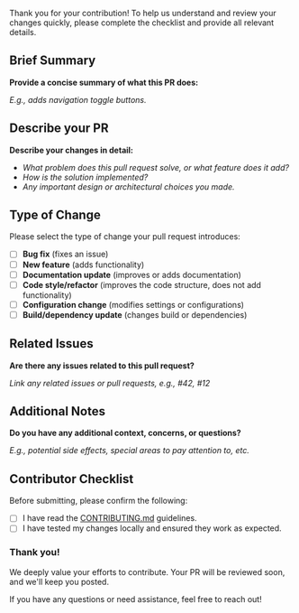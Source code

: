 <!--
TOPSTSCHOOL Sphinx (Documentation) Pull Request Template
========================================================

Author: Akshay Mestry <xa@mes3.dev>
Created on: Tuesday, November 05 2024
Last updated on: Tuesday, November 05 2024
-->

Thank you for your contribution!
To help us understand and review your changes quickly, please complete the checklist and
provide all relevant details.

## Brief Summary
**Provide a concise summary of what this PR does:**

_E.g., adds navigation toggle buttons._

## Describe your PR
**Describe your changes in detail:**

- _What problem does this pull request solve, or what feature does it add?_
- _How is the solution implemented?_
- _Any important design or architectural choices you made._

## Type of Change
Please select the type of change your pull request introduces:
- [ ] **Bug fix** (fixes an issue)
- [ ] **New feature** (adds functionality)
- [ ] **Documentation update** (improves or adds documentation)
- [ ] **Code style/refactor** (improves the code structure, does not add functionality)
- [ ] **Configuration change** (modifies settings or configurations)
- [ ] **Build/dependency update** (changes build or dependencies)

## Related Issues
**Are there any issues related to this pull request?**

_Link any related issues or pull requests, e.g., #42, #12_

## Additional Notes
**Do you have any additional context, concerns, or questions?**

_E.g., potential side effects, special areas to pay attention to, etc._

## Contributor Checklist
Before submitting, please confirm the following:
- [ ] I have read the [CONTRIBUTING.md](#) guidelines.
- [ ] I have tested my changes locally and ensured they work as expected.

### Thank you!
We deeply value your efforts to contribute. Your PR will be reviewed soon, and we'll
keep you posted.

If you have any questions or need assistance, feel free to reach out!
